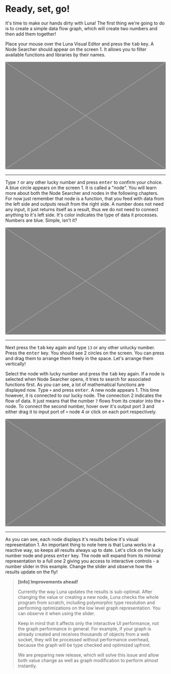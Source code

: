 # Ready, set, go!

It's time to make our hands dirty with Luna! The first thing we're going to do is to create a simple data flow graph, which will create two numbers and then add them together!

Place your mouse over the Luna Visual Editor and press the <kbd>tab</kbd> key. A Node Searcher should appear on the screen <span class="uiref">1</span>. It allows you to filter available functions and libraries by their names.

![](/assets/placeholder.jpg)

---

Type `7` or any other lucky number and press <kbd>enter</kbd> to confirm your choice. A blue circle appears on the screen <span class="uiref">1</span>. It is called a "node". You will learn more about both the Node Searcher and nodes in the following chapters. For now just remember that node is a function, that you feed with data from the left side and outputs result from the right side. A number does not need any input, it just returns itself as a result, thus we do not need to connect anything to it's left side. It's color indicates the type of data it processes. Numbers are blue. Simple, isn't it? 

![](/assets/placeholder.jpg)

---

Next press the <kbd>tab</kbd> key again and type `13` or any other unlucky number. Press the <kbd>enter</kbd> key. You should see 2 circles on the screen. You can press and drag them to arrange them freely in the space. Let's arrange them vertically! 

Select the node with lucky number and press the <kbd>tab</kbd> key again. If a node is selected when Node Searcher opens, it tries to search for associated functions first. As you can see, a lot of mathematical functions are displayed now. Type `+` and press <kbd>enter</kbd>. A new node appears <span class="uiref">1</span>. This time however, it is connected to our lucky node. The connection <span class="uiref">2</span> indicates the flow of data. It just means that the number `7` flows from its creator into the `+` node. To connect the second number, hover over it's output port <span class="uiref">3</span> and either drag it to input port of `+` node <span class="uiref">4</span> or click on each port respectively.

![](/assets/placeholder.jpg)

---

As you can see, each node displays it's results below it's visual representation 
<span class="uiref">1</span>. An important thing to note here is that Luna works in a reactive way, so keeps all results always up to date. Let's click on the lucky number node and press <kbd>enter</kbd> key. The node will expand from its minimal representation to a full one <span class="uiref">2</span> giving you access to interactive controls - a number slider in this example. Change the slider and observe how the results update on the fly!

> **[info] Improvements ahead!**
>
> Currently the way Luna updates the results is sub-optimal. After changing the value or creating a new node, Luna checks the whole program from scratch, including polymorphic type resolution and performing optimizations on the low level graph representation. You can observe it when using the slider. 
>
>Keep in mind that it affects only the interactive UI performance, not the graph performance in general. For example, if your graph is already created and receives thousands of objects from a web socket, they will be processed without performance overhead, because the graph will be type checked and optimized upfront.
>
>We are preparing new release, which will solve this issue and allow both value change as well as graph modification to perform almost instantly.
